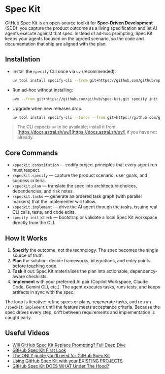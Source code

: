 # Spec Kit

GitHub Spec Kit is an open-source toolkit for **Spec-Driven Development** (SDD): you capture the product outcome as a living specification and let AI agents execute against that spec. Instead of ad-hoc prompting, Spec Kit keeps your agents focused on the agreed scenario, so the code and documentation that ship are aligned with the plan.

## Installation
- Install the `specify` CLI once via `uv` (recommended):  
  ```bash
  uv tool install specify-cli --from git+https://github.com/github/spec-kit.git
  ```
- Run ad-hoc without installing:  
  ```bash
  uvx --from git+https://github.com/github/spec-kit.git specify init <project-name>
  ```
- Upgrade when new releases drop:  
  ```bash
  uv tool install specify-cli --force --from git+https://github.com/github/spec-kit.git
  ```
> The CLI expects `uv` to be available; install it from [https://docs.astral.sh/uv/](https://docs.astral.sh/uv/) if you have not already.

## Core Commands
- `/speckit.constitution` — codify project principles that every agent run must respect.
- `/speckit.specify` — capture the product scenario, user goals, and success criteria.
- `/speckit.plan` — translate the spec into architecture choices, dependencies, and risk notes.
- `/speckit.tasks` — generate an ordered task graph (with parallel markers) that the implementer will follow.
- `/speckit.implement` — drive the AI agent through the tasks, issuing real CLI calls, tests, and code edits.
- `specify init|check` — bootstrap or validate a local Spec Kit workspace directly from the CLI.

## How It Works
1. **Specify** the outcome, not the technology. The spec becomes the single source of truth.
2. **Plan** the solution: decide frameworks, integrations, and entry points before touching code.
3. **Task** it out: Spec Kit materialises the plan into actionable, dependency-aware checklists.
4. **Implement** with your preferred AI pair (Copilot Workspace, Claude Code, Gemini CLI, etc.). The agent executes tasks, runs tests, and keeps artifacts in sync with the spec.

The loop is iterative: refine specs or plans, regenerate tasks, and re-run `/speckit.implement` until the feature meets acceptance criteria. Because the spec drives every step, drift between requirements and implementation is caught early.

## Useful Videos
- [Will GitHub Spec Kit Replace Prompting? Full Deep Dive](https://www.youtube.com/watch?v=YUo5xKoAEuI)
- [GitHub Spec Kit First Look](https://www.youtube.com/watch?v=xgnIBh25a5A)
- [The ONLY guide you'll need for GitHub Spec Kit](https://www.youtube.com/watch?v=a9eR1xsfvHg)
- [Using GitHub Spec Kit with your EXISTING PROJECTS](https://www.youtube.com/watch?v=SGHIQTsPzuY)
- [GitHub Spec Kit DOES WHAT Under The Hood?](https://www.youtube.com/watch?v=o6SYjY1Bkzo)
